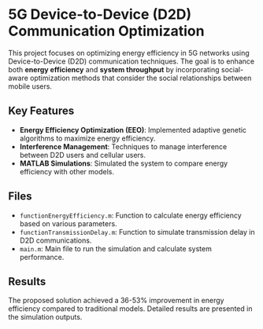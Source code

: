# 5G Device-to-Device (D2D) Communication Optimization

This project focuses on optimizing energy efficiency in 5G networks using Device-to-Device (D2D) communication techniques. The goal is to enhance both **energy efficiency** and **system throughput** by incorporating social-aware optimization methods that consider the social relationships between mobile users.

## Key Features
- **Energy Efficiency Optimization (EEO)**: Implemented adaptive genetic algorithms to maximize energy efficiency.
- **Interference Management**: Techniques to manage interference between D2D users and cellular users.
- **MATLAB Simulations**: Simulated the system to compare energy efficiency with other models.

## Files
- `functionEnergyEfficiency.m`: Function to calculate energy efficiency based on various parameters.
- `functionTransmissionDelay.m`: Function to simulate transmission delay in D2D communications.
- `main.m`: Main file to run the simulation and calculate system performance.

## Results
The proposed solution achieved a 36-53% improvement in energy efficiency compared to traditional models. Detailed results are presented in the simulation outputs.
   
